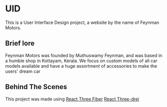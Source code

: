 # UID
This is a User Interface Design project, a website by the name of Feynman Motors.

## Brief lore
Feynman Motors was founded by Muthuswamy Feynman, and was based in a humble shop in Kottayam, Kerala.
We focus on custom models of all car models available and have a huge assortment of accessories to make the users' dream car

## Behind The Scenes
This project was made using [React Three Fiber](https://docs.pmnd.rs/react-three-fiber/getting-started/introduction) 
[React Three-drei](https://github.com/pmndrs/drei)
